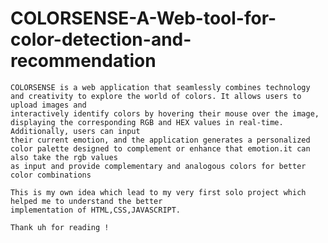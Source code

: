 # COLORSENSE-A-Web-tool-for-color-detection-and-recommendation

    COLORSENSE is a web application that seamlessly combines technology and creativity to explore the world of colors. It allows users to upload images and 
    interactively identify colors by hovering their mouse over the image, displaying the corresponding RGB and HEX values in real-time. Additionally, users can input 
    their current emotion, and the application generates a personalized color palette designed to complement or enhance that emotion.it can also take the rgb values 
    as input and provide complementary and analogous colors for better color combinations

    This is my own idea which lead to my very first solo project which helped me to understand the better 
    implementation of HTML,CSS,JAVASCRIPT.

    Thank uh for reading !
